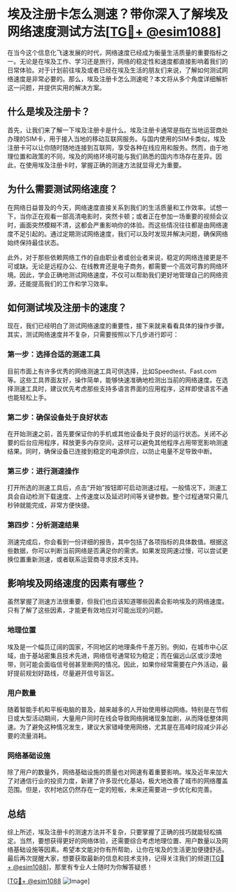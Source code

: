# 埃及注册卡怎么测速？带你深入了解埃及网络速度测试方法[[TG💪+ @esim1088](https://t.me/s/esim1088)]

在当今这个信息化飞速发展的时代，网络速度已经成为衡量生活质量的重要指标之一。无论是在埃及工作、学习还是旅行，网络的稳定性和速度都直接影响着我们的日常体验。对于计划前往埃及或者已经在埃及生活的朋友们来说，了解如何测试网络速度是非常必要的。那么，埃及注册卡怎么测速呢？本文将从多个角度详细解析这一问题，并提供实用的解决方案。

## 什么是埃及注册卡？

首先，让我们来了解一下埃及注册卡是什么。埃及注册卡通常是指在当地运营商处办理的SIM卡，用于接入当地的移动互联网服务。与国内使用的SIM卡类似，埃及注册卡可以让你随时随地连接到互联网，享受各种在线应用和服务。然而，由于地理位置和政策的不同，埃及的网络环境可能与我们熟悉的国内市场存在差异。因此，在使用埃及注册卡时，掌握正确的测速方法就显得尤为重要。

## 为什么需要测试网络速度？

在网络日益普及的今天，网络速度直接关系到我们的生活质量和工作效率。试想一下，当你正在观看一部高清电影时，突然卡顿；或者正在参加一场重要的视频会议时，画面突然模糊不清，这都会严重影响你的体验。而这些情况往往都是由网络速度不足引起的。通过定期测试网络速度，我们可以及时发现并解决问题，确保网络始终保持最佳状态。

此外，对于那些依赖网络工作的自由职业者或创业者来说，稳定的网络连接更是不可或缺。无论是远程办公、在线教育还是电子商务，都需要一个高效可靠的网络环境。因此，学会正确地测试网络速度，不仅可以帮助我们更好地管理自己的网络资源，还能提高我们的工作和学习效率。

## 如何测试埃及注册卡的速度？

现在，我们已经明白了测试网络速度的重要性，接下来就来看看具体的操作步骤。其实，测试网络速度并不复杂，只需要按照以下几步进行即可：

### 第一步：选择合适的测速工具

目前市面上有许多优秀的网络测速工具可供选择，比如Speedtest、Fast.com等。这些工具界面友好，操作简单，能够快速准确地检测出当前的网络速度。在选择测速工具时，建议优先考虑那些支持多语言界面的应用程序，这样即使语言不通也能轻松上手。

### 第二步：确保设备处于良好状态

在开始测速之前，首先要保证你的手机或其他设备处于良好的运行状态。关闭不必要的后台应用程序，释放更多内存空间，这样可以避免其他程序占用带宽影响测速结果。同时，确保设备已连接到稳定的电源供应，以防止电量不足导致中断。

### 第三步：进行测速操作

打开所选的测速工具后，点击“开始”按钮即可启动测速过程。一般情况下，测速工具会自动检测下载速度、上传速度以及延迟时间等关键参数。整个过程通常只需几秒钟就能完成，非常方便快捷。

### 第四步：分析测速结果

测速完成后，你会看到一份详细的报告，其中包括了各项指标的具体数值。根据这些数据，你可以判断当前网络是否满足你的需求。如果发现网速过慢，可以尝试更换位置重新测速，或者联系运营商寻求技术支持。

## 影响埃及网络速度的因素有哪些？

虽然掌握了测速方法很重要，但我们也应该知道哪些因素会影响埃及的网络速度。只有了解了这些因素，才能更有效地应对可能出现的问题。

### 地理位置

埃及是一个幅员辽阔的国家，不同地区的地理条件千差万别。例如，在城市中心区域，由于基站密集且技术先进，网络信号通常较为稳定；而在偏远山区或沙漠地带，则可能会面临信号弱甚至断网的情况。因此，如果你经常需要在户外活动，最好提前规划好路线，尽量避开信号盲区。

### 用户数量

随着智能手机和平板电脑的普及，越来越多的人开始使用移动网络。特别是在节假日或大型活动期间，大量用户同时在线会导致网络拥堵现象加剧，从而降低整体网速。为了避免这种情况发生，建议大家错峰使用网络，尤其是在高峰时段减少非必要的流量消耗。

### 网络基础设施

除了用户的数量外，网络基础设施的质量也对网速有着重要影响。埃及近年来加大了对通信行业的投资力度，新建了许多现代化基站，极大地改善了城市的网络覆盖范围。但是，农村地区仍然存在一定的短板，未来还需要进一步优化和完善。

## 总结

综上所述，埃及注册卡的测速方法并不复杂，只要掌握了正确的技巧就能轻松搞定。当然，要想获得更好的网络体验，还需要综合考虑地理位置、用户数量以及网络基础设施等因素。希望本文能对你有所帮助，让你在埃及的生活更加便捷舒适。最后再次提醒大家，想要获取最新的信息和技术支持，记得关注我们的频道[[TG💪+ @esim1088](https://t.me/s/esim1088)]，那里有专业人士随时为你解答疑惑！

[[TG💪+ @esim1088](https://t.me/s/esim1088) ![Image](https://i.postimg.cc/4NQfJmqS/Snipaste-2025-05-13-00-14-12.png)]